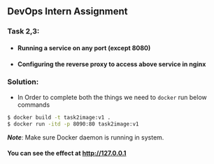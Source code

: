 ## DevOps Intern Assignment
### Task 2,3:
- ####  Running a service on any port (except 8080)
- #### Configuring the reverse proxy to access above service in nginx

### Solution:
- In Order to complete both the things we need to `docker` run below commands
```bash
$ docker build -t task2image:v1 .
$ docker run -itd -p 8090:80 task2image:v1
```
***Note***: Make sure Docker daemon is running in system.
#### You can see the effect at http://127.0.0.1
